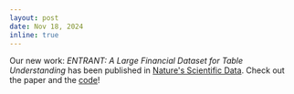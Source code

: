 ```yaml
---
layout: post
date: Nov 18, 2024
inline: true
---
```


Our new work: *ENTRANT: A Large Financial Dataset for Table Understanding* has been published in [Nature's Scientific Data](https://www.nature.com/articles/s41597-024-03605-5). Check out the paper and the [code](https://github.com/iit-Demokritos/entrant)!